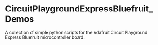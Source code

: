 # CircuitPlaygroundExpressBluefruit_Demos
A collection of simple python scripts for the Adafruit Circuit Playground Express Bluefruit microcontroller board.
